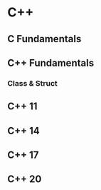 # C++

## C Fundamentals

## C++ Fundamentals

### Class & Struct

## C++ 11

## C++ 14

## C++ 17

## C++ 20